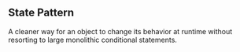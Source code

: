 ## State Pattern

A cleaner way for an object to change its behavior at runtime without resorting to large monolithic conditional statements.

